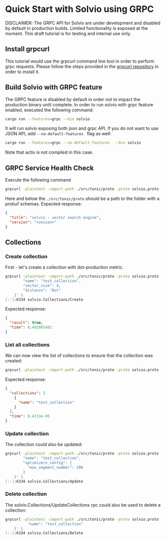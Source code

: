 # Quick Start with Solvio using GRPC

DISCLAIMER: The GRPC API for Solvio are under development and disabled by default in production builds. 
Limited functionality is exposed at the moment. This draft tutorial is for testing and internal use only.

## Install grpcurl
This tutorial would use the grpcurl command line tool in order to perform grpc requests. Please follow the
steps provided in the [grpcurl repository](https://github.com/fullstorydev/grpcurl) in order to install it.

## Build Solvio with GRPC feature
The GRPC feature is disabled by default in order not to impact the production binary until complete.
In order to run solvio with grpc feature enabled, executed the following command:
```bash
cargo run --features=grpc --bin solvio
```
It will run solvio exposing both json and grpc API. If you do not want to use JSON API, add ``--no-default-features ``
flag as well:
```bash
cargo run --features=grpc --no-default-features  --bin solvio
```
Note that actix is not compiled in this case.

## GRPC Service Health Check
Execute the following command
```bash
grpcurl -plaintext -import-path ./src/tonic/proto -proto solvio.proto -d '{}' [::]:6334 solvio.Solvio/HealthCheck
```
Here and below the ```./src/tonic/proto``` should be a path to the folder with a probuf schemas.
Expected response:
```json
{
  "title": "solvio - vector search engine",
  "version": "<vesion>"
}
```

## Collections

### Create collection
First - let's create a collection with dot-production metric.
```bash
grpcurl -plaintext -import-path ./src/tonic/proto -proto solvio.proto -d '{
        "name": "test_collection",
        "vector_size": 4,
        "distance": "Dot"
    }' \
[::]:6334 solvio.Collections/Create
```

Expected response:
```json
{
  "result": true,
  "time": 0.482865481
}
```

### List all collections
We can now view the list of collections to ensure that the collection was created:
```bash
grpcurl -plaintext -import-path ./src/tonic/proto -proto solvio.proto [::]:6334 solvio.Collections/Get
```

Expected response:
```json
{
  "collections": [
    {
      "name": "test_collection"
    }
  ],
  "time": 9.4219e-05
}
```

### Update collection
The collection could also be updated:
```bash
grpcurl -plaintext -import-path ./src/tonic/proto -proto solvio.proto -d '{
        "name": "test_collection",
        "optimizers_config": {
          "max_segment_number": 100
        }
    }' \
[::]:6334 solvio.Collections/Update
```

### Delete collection
The solvio.Collections/UpdateCollections rpc could also be used to delete a collection:
```bash
grpcurl -plaintext -import-path ./src/tonic/proto -proto solvio.proto -d '{
          "name": "test_collection"
    }' \
[::]:6334 solvio.Collections/Delete
```